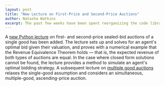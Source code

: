 ```yaml
---
layout: post
title: "New Lecture on First-Price and Second-Price Auctions"
author: Natasha Watkins
excerpt: The past few weeks have been spent reorganizing the code library, combining the
---
```


A [new Python lecture](https://python.quantecon.org/two_auctions.html) on first- and second-price sealed-bid auctions of a single good has been added. The lecture sets up and solves for an agent's optimal bid given their valuation, and proves with a numerical example that the Revenue Equivalence Theorem holds — that is, the expected revenue of both types of auctions are equal. In the case where closed form solutions cannot be found, the lecture provides a method to simulate an agent's optimal bidding strategy. A subsequent lecture on [multiple good auctions](https://python.quantecon.org/house_auction.html) relaxes the single-good assumption and considers an simultaneous, multiple-good, ascending-price auction.